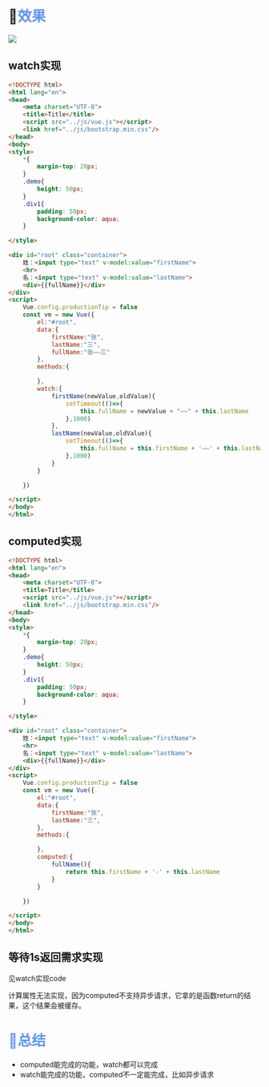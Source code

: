 # 🛴<font color='cornflowerblue'>效果</font>

![](https://note-1302735599.cos.ap-guangzhou.myqcloud.com/VueBase/chapter1/v_model_bind.gif)

## watch实现

```html
<!DOCTYPE html>
<html lang="en">
<head>
    <meta charset="UTF-8">
    <title>Title</title>
    <script src="../js/vue.js"></script>
    <link href="../js/bootstrap.min.css"/>
</head>
<body>
<style>
    *{
        margin-top: 20px;
    }
    .demo{
        height: 50px;
    }
    .div1{
        padding: 50px;
        background-color: aqua;
    }

</style>

<div id="root" class="container">
    姓：<input type="text" v-model:value="firstName">
    <hr>
    名：<input type="text" v-model:value="lastName">
    <div>{{fullName}}</div>
</div>
<script>
    Vue.config.productionTip = false
    const vm = new Vue({
        el:"#root",
        data:{
            firstName:"张",
            lastName:"三",
            fullName:"张——三"
        },
        methods:{

        },
        watch:{
            firstName(newValue,oldValue){
                setTimeout(()=>{
                    this.fullName = newValue + "——" + this.lastName
                },1000)
            },
            lastName(newValue,oldValue){
                setTimeout(()=>{
                    this.fullName = this.firstName + '——' + this.lastName
                },1000)
            }
        }

    })

</script>
</body>
</html>


```

## computed实现

```html
<!DOCTYPE html>
<html lang="en">
<head>
    <meta charset="UTF-8">
    <title>Title</title>
    <script src="../js/vue.js"></script>
    <link href="../js/bootstrap.min.css"/>
</head>
<body>
<style>
    *{
        margin-top: 20px;
    }
    .demo{
        height: 50px;
    }
    .div1{
        padding: 50px;
        background-color: aqua;
    }

</style>

<div id="root" class="container">
    姓：<input type="text" v-model:value="firstName">
    <hr>
    名：<input type="text" v-model:value="lastName">
    <div>{{fullName}}</div>
</div>
<script>
    Vue.config.productionTip = false
    const vm = new Vue({
        el:"#root",
        data:{
            firstName:"张",
            lastName:"三",
        },
        methods:{

        },
        computed:{
            fullName(){
                return this.firstName + '-' + this.lastName
            }
        }

    })

</script>
</body>
</html>
```

## 等待1s返回需求实现

见watch实现code

计算属性无法实现，因为computed不支持异步请求，它拿的是函数return的结果，这个结果会被缓存。

# <font color='cornflowerblue'>🚩总结</font>

- computed能完成的功能，watch都可以完成
- watch能完成的功能，computed不一定能完成，比如异步请求

